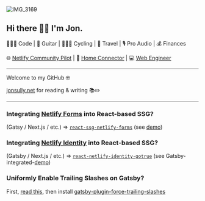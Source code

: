 ![IMG_3169](https://user-images.githubusercontent.com/8585984/89671725-7c090b80-d8b1-11ea-8099-3349b804f358.jpeg)

## Hi there 👋🏻 I'm Jon.

👨🏻‍💻 Code | 🎸 Guitar | 🚴🏻‍♂️ Cycling | 🚙 Travel | 🎙 Pro Audio | 💰 Finances

🌐 [Netlify Community Pilot](https://community.netlify.com) | 🏡 [Home Connector](https://agentpronto.com) | 💻 [Web Engineer](https://sargesites.com)

---

Welcome to my GitHub 🤓

[jonsully.net][1] for reading & writing 📚✏️

---

### Integrating [Netlify Forms][2] into React-based SSG?

(Gatsy / Next.js / etc.) => [`react-ssg-netlify-forms`][4] (see [demo][5])

### Integrating [Netlify Identity][3] into React-based SSG?

(Gatsby / Next.js / etc.) => [`react-netlify-identity-gotrue`][6] (see Gatsby-integrated-[demo][7])

### Uniformly Enable Trailing Slashes on Gatsby?

First, [read this][9], then install [gatsby-plugin-force-trailing-slashes][8]


[1]: https://jonsully.net
[2]: https://www.netlify.com/products/forms/
[3]: https://docs.netlify.com/visitor-access/identity/?_ga=2.161527674.753421898.1607742957-1297949836.1605300758
[4]: https://github.com/jon-sully/react-ssg-netlify-forms
[5]: https://react-ssg-netlify-forms.demo.jon.fm
[6]: https://github.com/jon-sully/react-netlify-identity-gotrue
[7]: https://gatsby-id-demo.jonsully.net
[8]: https://github.com/jon-sully/gatsby-plugin-force-trailing-slashes
[9]: https://jonsully.net/blog/trailing-slashes-on-netlify/
